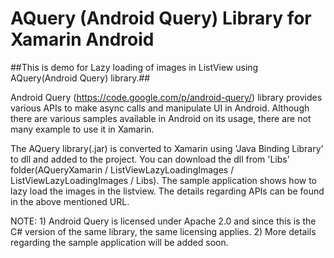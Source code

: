 AQuery (Android Query) Library for Xamarin Android
==================================================

##This is demo for Lazy loading of images in ListView using AQuery(Android Query) library.##

Android Query (https://code.google.com/p/android-query/) library provides various APIs to make async calls and manipulate UI in Android. Although there are various samples available in Android on its usage, there are not many example to use it in Xamarin.

The AQuery library(.jar) is converted to Xamarin using 'Java Binding Library' to dll and added to the project. You can download the dll from 'Libs' folder(AQueryXamarin / ListViewLazyLoadingImages / ListViewLazyLoadingImages / Libs). The sample application shows how to lazy load the images in the listview. The details regarding APIs can be found in the above mentioned URL.

NOTE: 1) Android Query is licensed under Apache 2.0 and since this is the C# version of the same library, the same licensing applies.
      2) More details regarding the sample application will be added soon.
